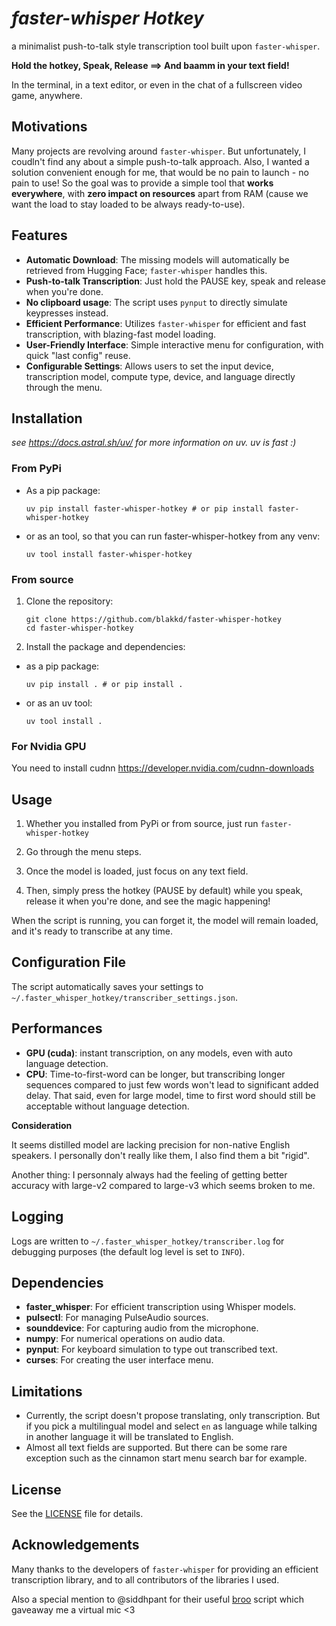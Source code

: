 # *faster-whisper Hotkey*

a minimalist push-to-talk style transcription tool built upon `faster-whisper`.

**Hold the hotkey, Speak, Release ==> And baamm in your text field!**

In the terminal, in a text editor, or even in the chat of a fullscreen video game, anywhere.

## Motivations

Many projects are revolving around `faster-whisper`. But unfortunately, I coudln't find any about a simple push-to-talk approach.
Also, I wanted a solution convenient enough for me, that would be no pain to launch - no pain to use!
So the goal was to provide a simple tool that **works everywhere**, with **zero impact on resources** apart from RAM (cause we want the load to stay loaded to be always ready-to-use).

## Features

- **Automatic Download**: The missing models will automatically be retrieved from Hugging Face; `faster-whisper` handles this.
- **Push-to-talk Transcription**: Just hold the PAUSE key, speak and release when you're done.
- **No clipboard usage**: The script uses `pynput` to directly simulate keypresses instead.
- **Efficient Performance**: Utilizes `faster-whisper` for efficient and fast transcription, with blazing-fast model loading.
- **User-Friendly Interface**: Simple interactive menu for configuration, with quick "last config" reuse.
- **Configurable Settings**: Allows users to set the input device, transcription model, compute type, device, and language directly through the menu.

## Installation

*see https://docs.astral.sh/uv/ for more information on uv. uv is fast :\)*

### From PyPi

- As a pip package:
    ```
    uv pip install faster-whisper-hotkey # or pip install faster-whisper-hotkey
    ```

- or as an tool, so that you can run faster-whisper-hotkey from any venv:

    ```
    uv tool install faster-whisper-hotkey
    ```

### From source

1. Clone the repository:

    ```
    git clone https://github.com/blakkd/faster-whisper-hotkey
    cd faster-whisper-hotkey
    ```

2. Install the package and dependencies:

- as a pip package:

    ```
    uv pip install . # or pip install .
    ```

- or as an uv tool:

    ```
    uv tool install .
    ```

### For Nvidia GPU

You need to install cudnn https://developer.nvidia.com/cudnn-downloads

## Usage

1. Whether you installed from PyPi or from source, just run `faster-whisper-hotkey`
   
2. Go through the menu steps.
3. Once the model is loaded, just focus on any text field.
4. Then, simply press the hotkey (PAUSE by default) while you speak, release it when you're done, and see the magic happening!

When the script is running, you can forget it, the model will remain loaded, and it's ready to transcribe at any time.

## Configuration File

The script automatically saves your settings to `~/.faster_whisper_hotkey/transcriber_settings.json`.

## Performances

- **GPU (cuda)**: instant transcription, on any models, even with auto language detection.
- **CPU**: Time-to-first-word can be longer, but transcribing longer sequences compared to just few words won't lead to significant added delay. That said, even for large model, time to first word should still be acceptable without language detection.

**Consideration**

It seems distilled model are lacking precision for non-native English speakers. I personally don't really like them, I also find them a bit "rigid".

Another thing: I personnaly always had the feeling of getting better accuracy with large-v2 compared to large-v3 which seems broken to me.

## Logging

Logs are written to `~/.faster_whisper_hotkey/transcriber.log` for debugging purposes (the default log level is set to `INFO`).

## Dependencies

- **faster_whisper**: For efficient transcription using Whisper models.
- **pulsectl**: For managing PulseAudio sources.
- **sounddevice**: For capturing audio from the microphone.
- **numpy**: For numerical operations on audio data.
- **pynput**: For keyboard simulation to type out transcribed text.
- **curses**: For creating the user interface menu.

## Limitations

- Currently, the script doesn't propose translating, only transcription. But if you pick a multilingual model and select `en` as language while talking in another language it will be translated to English.
- Almost all text fields are supported. But there can be some rare exception such as the cinnamon start menu search bar for example.

## License

See the [LICENSE](LICENSE.txt) file for details.

## Acknowledgements

Many thanks to the developers of `faster-whisper` for providing an efficient transcription library, and to all contributors of the libraries I used.

Also a special mention to @siddhpant for their useful [broo](https://github.com/siddhpant/broo) script which gaveaway me a virtual mic <3